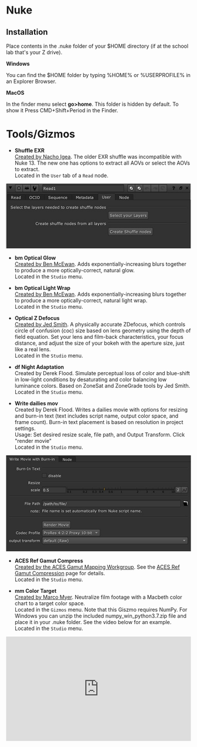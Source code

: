 # Nuke
## Installation
Place contents in the .nuke folder of your $HOME directory (if at the school lab that's your Z drive). 

**Windows**

You can find the $HOME folder by typing %HOME% or %USERPROFILE% in an Explorer Browser.

**MacOS**

In the finder menu select **go>home**. This folder is hidden by default. To show it Press CMD+Shift+Period in the Finder.

# Tools/Gizmos

- **Shuffle EXR** <br> [Created by Nacho Igea](http://www.nukepedia.com/python/import/export/shufflelayers). The older EXR shuffle was incompatible with Nuke 13. The new one has options to extract all AOVs or select the AOVs to extract. <br>Located in the ```User``` tab of a ```Read``` node.

![img](img/nuke_shuffle.jpg)

- **bm Optical Glow** <br> [Created by Ben McEwan](https://github.com/BenMcEwan/nuke_public). Adds exponentially-increasing blurs together to produce a more optically-correct, natural glow. <br>Located in the ```Studio``` menu.

- **bm Optical Light Wrap** <br> [Created by Ben McEwan](https://github.com/BenMcEwan/nuke_public). Adds exponentially-increasing blurs together to produce a more optically-correct, natural light wrap. <br>Located in the ```Studio``` menu.

- **Optical Z Defocus** <br> [Created by Jed Smith](https://gist.github.com/jedypod/50a3b68f9b5bbe487e1a). A physically accurate ZDefocus, which controls circle of confusion (coc) size based on lens geometry using the depth of field equation. Set your lens and film-back characteristics, your focus distance, and adjust the size of your bokeh with the aperture size, just like a real lens. <br>Located in the ```Studio``` menu.

- **df Night Adaptation** <br> Created by Derek Flood. Simulate perceptual loss of color and blue-shift in low-light conditions by desaturating and color balancing low luminance colors. Based on ZoneSat and ZoneGrade tools by Jed Smith. <br>Located in the ```Studio``` menu.

- **Write dailies mov** <br> Created by Derek Flood. Writes a dailies movie with options for resizing and burn-in text (text includes script name, output color space, and frame count). Burn-in text placement is based on resolution in project settings. <br> Usage: Set desired resize scale, file path, and Output Transform. Click "render movie"<br>Located in the ```Studio``` menu.

![img](img/nuke_dailies.jpg)

- **ACES Ref Gamut Compress** <br> [Created by the ACES Gamut Mapping Workgroup](https://github.com/ampas/aces-vwg-gamut-mapping-2020). See the [ACES Ref Gamut Compression](https://sharktacos.github.io/OpenColorIO-configs/docs/gamut.html) page for details. <br>Located in the ```Studio``` menu.

- **mm Color Target** <br> [Created by Marco Myer](https://www.marcomeyer-vfx.de/posts/mmcolortarget-nuke-gizmo/). Neutralize film footage with a Macbeth color chart to a target color space. <br>Located in the ```Gizmos``` menu. Note that this Giszmo requires NumPy. For Windows you can unzip the included numpy_win_python3.7.zip file and place it in your .nuke folder. See the video below for an example. <br>Located in the ```Studio``` menu.

<div style="padding:56.31% 0 0 0;position:relative;"><iframe src="https://player.vimeo.com/video/727228662?h=6d5cbf799a&amp;badge=0&amp;autopause=0&amp;player_id=0&amp;app_id=58479" frameborder="0" allow="autoplay; fullscreen; picture-in-picture" allowfullscreen style="position:absolute;top:0;left:0;width:100%;height:100%;" title="Plate Neutralization for CG integration"></iframe></div><script src="https://player.vimeo.com/api/player.js"></script>







